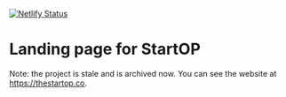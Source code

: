[![Netlify Status](https://api.netlify.com/api/v1/badges/0442113c-56be-42cf-bb01-1987a5857f63/deploy-status)](https://app.netlify.com/sites/stoic-galileo-43c60e/deploys)

# Landing page for StartOP

Note: the project is stale and is archived now. You can see the website at https://thestartop.co. 
